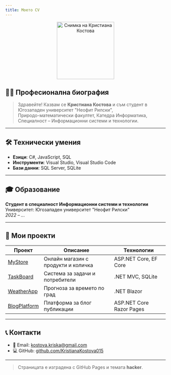 ```yaml
---
title: Моето CV
---
```


<p align="center">
  <img src="1bf4fb7-5b13-44a8-bf23-892fec63e3ed.jpg" alt="Снимка на Кристиана Костова" width="180" />
</p>

## 👩‍💻 Професионална биография

> Здравейте! Казвам се **Кристиана Костова** и съм студент в Югозападен университет "Неофит Рилски",  
> Природо-математически факултет, Катедра Информатика,  
> Специалност – Информационни системи и технологии.

---

## 🛠️ Технически умения

- **Езици**: C#, JavaScript, SQL    
- **Инструменти**: Visual Studio, Visual Studio Code  
- **Бази данни**: SQL Server, SQLite  

---

## 🎓 Образование

**Студент в специалност Информационни системи и технологии**  
Университет: Югозападен университет "Неофит Рилски"  
*2022 – ...*

---

## 📂 Мои проекти

| Проект | Описание | Технологии |
|--------|----------|------------|
| [MyStore](https://github.com/username/mystore) | Онлайн магазин с продукти и количка | ASP.NET Core, EF Core |
| [TaskBoard](https://github.com/username/taskboard) | Система за задачи и потребители | .NET MVC, SQLite |
| [WeatherApp](https://github.com/username/weatherapp) | Прогноза за времето по град | .NET Blazor |
| [BlogPlatform](https://github.com/username/blogplatform) | Платформа за блог публикации | ASP.NET Core Razor Pages |

---

## 📞 Контакти

- 📧 Email: kostova.kriska@gmail.com  
- 💻 GitHub: [github.com/KristianaKostova015](https://github.com/KristianaKostova015)

---

> Страницата е изградена с GitHub Pages и темата **hacker**.
